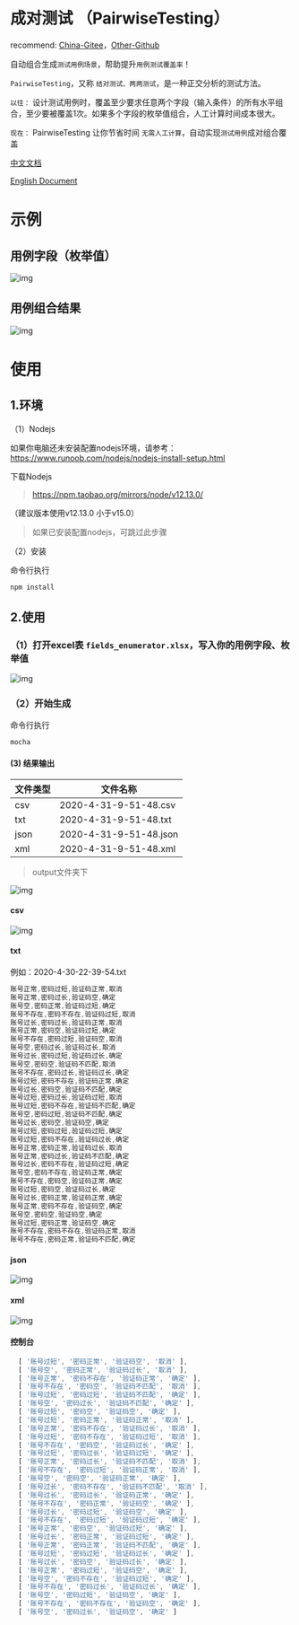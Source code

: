
# 成对测试 （PairwiseTesting）


recommend: [China-Gitee](https://gitee.com/liyinchi/PairwiseTesting)，[Other-Github](https://github.com/Musule/PairwiseTesting)


自动组合生成`测试用例场景`，帮助提升`用例测试覆盖率`！

`PairwiseTesting`，又称 `结对测试、两两测试`，是一种正交分析的测试方法。

`以往：` 设计测试用例时，覆盖至少要求任意两个字段（输入条件）的所有水平组合，至少要被覆盖1次。如果多个字段的枚举值组合，人工计算时间成本很大。

`现在：` PairwiseTesting 让你节省时间 `无需人工计算`，自动实现`测试用例`成对组合覆盖


[中文文档]('README.md')

[English Document]('README-en.md')

# 示例
## 用例字段（枚举值）

![img](https://gitee.com/liyinchi/PairwiseTesting/raw/master/static/image/fields_enumerator.jpg)

## 用例组合结果
![img](https://gitee.com/liyinchi/PairwiseTesting/raw/master/static/image/csv.jpg)


# 使用
## 1.环境

（1）Nodejs

如果你电脑还未安装配置nodejs环境，请参考：https://www.runoob.com/nodejs/nodejs-install-setup.html

下载Nodejs

>https://npm.taobao.org/mirrors/node/v12.13.0/

（建议版本使用v12.13.0 小于v15.0）

>如果已安装配置nodejs，可跳过此步骤


（2）安装

命令行执行
```bash
npm install
```

## 2.使用

### （1）打开excel表 `fields_enumerator.xlsx`，写入你的用例字段、枚举值

![img](https://gitee.com/liyinchi/PairwiseTesting/raw/master/static/image/fields_enumerator_wirte.jpg)



### （2）开始生成

命令行执行
```bash
mocha
```
#### (3) 结果输出

|文件类型|文件名称|
|---|---|
|csv|2020-4-31-9-51-48.csv|
|txt|2020-4-31-9-51-48.txt|
|json|2020-4-31-9-51-48.json|
|xml|2020-4-31-9-51-48.xml|

>output文件夹下

![img](https://gitee.com/liyinchi/PairwiseTesting/raw/master/static/image/output.jpg)


#### csv

![img](https://gitee.com/liyinchi/PairwiseTesting/raw/master/static/image/csv.jpg)

#### txt

例如：2020-4-30-22-39-54.txt

```javascript
账号正常,密码过短,验证码正常,取消
账号正常,密码过长,验证码空,确定
账号空,密码正常,验证码过短,确定
账号不存在,密码不存在,验证码过短,取消
账号过长,密码过长,验证码正常,取消
账号正常,密码空,验证码过短,确定
账号不存在,密码过短,验证码空,取消
账号空,密码过长,验证码过长,取消
账号过长,密码过短,验证码过长,确定
账号空,密码空,验证码不匹配,取消
账号不存在,密码过长,验证码过长,确定
账号过短,密码不存在,验证码正常,确定
账号过长,密码空,验证码不匹配,确定
账号过短,密码过长,验证码过短,取消
账号过短,密码不存在,验证码不匹配,确定
账号空,密码过短,验证码不匹配,确定
账号过长,密码空,验证码空,确定
账号过短,密码过短,验证码过短,确定
账号过短,密码不存在,验证码过长,确定
账号正常,密码正常,验证码过长,取消
账号正常,密码过长,验证码不匹配,确定
账号过长,密码不存在,验证码过短,确定
账号空,密码不存在,验证码正常,确定
账号不存在,密码空,验证码正常,确定
账号过短,密码空,验证码过长,确定
账号过长,密码正常,验证码正常,确定
账号正常,密码不存在,验证码空,确定
账号空,密码空,验证码空,确定
账号过短,密码正常,验证码空,确定
账号不存在,密码不存在,验证码正常,取消
账号不存在,密码正常,验证码不匹配,确定

```

#### json

![img](https://gitee.com/liyinchi/PairwiseTesting/raw/master/static/image/json.jpg)

#### xml

![img](https://gitee.com/liyinchi/PairwiseTesting/raw/master/static/image/xml.jpg)


#### 控制台
```javascript
  [ '账号过短', '密码正常', '验证码空', '取消' ],
  [ '账号空', '密码正常', '验证码过长', '取消' ],
  [ '账号正常', '密码不存在', '验证码正常', '确定' ],
  [ '账号不存在', '密码空', '验证码不匹配', '取消' ],
  [ '账号过短', '密码过短', '验证码不匹配', '确定' ],
  [ '账号空', '密码过长', '验证码不匹配', '确定' ],
  [ '账号过短', '密码空', '验证码空', '确定' ],
  [ '账号过短', '密码正常', '验证码正常', '取消' ],
  [ '账号正常', '密码不存在', '验证码过长', '取消' ],
  [ '账号过短', '密码不存在', '验证码过短', '取消' ],
  [ '账号不存在', '密码空', '验证码过长', '确定' ],
  [ '账号过短', '密码过长', '验证码过短', '确定' ],
  [ '账号正常', '密码过长', '验证码不匹配', '取消' ],
  [ '账号不存在', '密码过短', '验证码正常', '取消' ],
  [ '账号空', '密码空', '验证码正常', '确定' ],
  [ '账号过长', '密码不存在', '验证码不匹配', '取消' ],
  [ '账号过长', '密码过长', '验证码正常', '确定' ],
  [ '账号不存在', '密码正常', '验证码空', '确定' ],
  [ '账号过长', '密码过短', '验证码空', '确定' ],
  [ '账号不存在', '密码过短', '验证码过短', '确定' ],
  [ '账号正常', '密码空', '验证码过短', '确定' ],
  [ '账号过长', '密码正常', '验证码过短', '确定' ],
  [ '账号正常', '密码正常', '验证码不匹配', '确定' ],
  [ '账号过短', '密码过短', '验证码过长', '确定' ],
  [ '账号过长', '密码空', '验证码过长', '确定' ],
  [ '账号正常', '密码过短', '验证码空', '确定' ],
  [ '账号空', '密码不存在', '验证码过短', '确定' ],
  [ '账号不存在', '密码过长', '验证码过长', '确定' ],
  [ '账号空', '密码过短', '验证码空', '确定' ],
  [ '账号不存在', '密码不存在', '验证码空', '确定' ],
  [ '账号空', '密码过长', '验证码空', '确定' ] 
```
